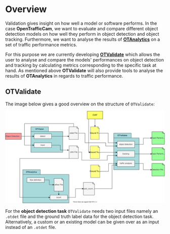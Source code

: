 # Overview 

Validation gives insight on how well a model or software performs.
In the case **OpenTrafficCam**, we want to evaluate and compare different object detection models on how well they perform in object detection and object tracking.
Furthermore, we want to analyse the results of **[OTAnalytics](<https://github.com/OpenTrafficCam/OTAnalytics>)** on a set of traffic performance metrics.

For this purpose we are currently developing **[OTValidate](<https://github.com/OpenTrafficCam/OTValidate>)** which allows the user to analyse and compare the models' performances on object detection and tracking by calculating metrics corresponding to the specific task at hand.
As mentioned above **OTValidate** will also provide tools to analyse the results of **OTAnalytics** in regards to traffic performance.

## OTValidate

The image below gives a good overview on the structure of `OTValidate`:

![OTValidate Overview Image](assets/otvalidate_overview.svg)

For the **object detection task** `OTValidate` needs two input files namely an `.otdet` file and the ground truth label data for the object detection task.
Alternatively, a custom or an existing model can be given over as an input instead of an `.otdet` file.
